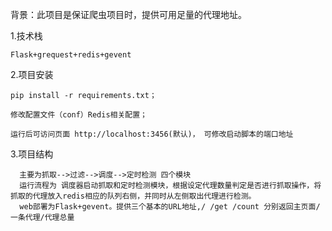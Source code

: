 背景：此项目是保证爬虫项目时，提供可用足量的代理地址。

1.技术栈
	
	Flask+grequest+redis+gevent

2.项目安装
	
	pip install -r requirements.txt；

	修改配置文件（conf）Redis相关配置；

	运行后可访问页面 http://localhost:3456(默认)， 可修改启动脚本的端口地址
  
  
 3.项目结构
  
	  主要为抓取-->过滤-->调度-->定时检测 四个模块
	  运行流程为 调度器启动抓取和定时检测模块，根据设定代理数量判定是否进行抓取操作，将抓取的代理放入redis相应的队列右侧，并同时从左侧取出代理进行检测。
	  web部署为Flask+gevent。提供三个基本的URL地址,/ /get /count 分别返回主页面/一条代理/代理总量




  
